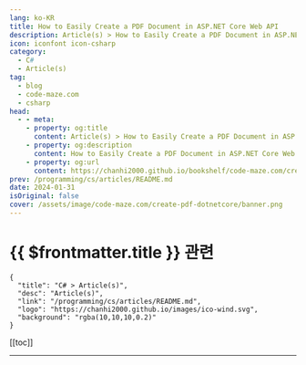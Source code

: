 ```yaml
---
lang: ko-KR
title: How to Easily Create a PDF Document in ASP.NET Core Web API
description: Article(s) > How to Easily Create a PDF Document in ASP.NET Core Web API
icon: iconfont icon-csharp
category: 
  - C#
  - Article(s)
tag: 
  - blog
  - code-maze.com
  - csharp
head:  
  - - meta:
    - property: og:title
      content: Article(s) > How to Easily Create a PDF Document in ASP.NET Core Web API
    - property: og:description
      content: How to Easily Create a PDF Document in ASP.NET Core Web API
    - property: og:url
      content: https://chanhi2000.github.io/bookshelf/code-maze.com/create-pdf-dotnetcore.html
prev: /programming/cs/articles/README.md
date: 2024-01-31
isOriginal: false
cover: /assets/image/code-maze.com/create-pdf-dotnetcore/banner.png
---
```


# {{ $frontmatter.title }} 관련

```component VPCard
{
  "title": "C# > Article(s)",
  "desc": "Article(s)",
  "link": "/programming/cs/articles/README.md",
  "logo": "https://chanhi2000.github.io/images/ico-wind.svg",
  "background": "rgba(10,10,10,0.2)"
}
```

[[toc]]

---

<SiteInfo
  name="How to Easily Create a PDF Document in ASP.NET Core Web API"
  desc="Find out how to easily create a PDF document in ASP.NET Core Web API. Play with configuration, save, download or show PDF document in a web browser."
  url="https://code-maze.com/create-pdf-dotnetcore/"
  logo="/assets/image/code-maze.com/favicon.png"
  preview="/assets/image/code-maze.com/create-pdf-dotnetcore/banner.png"/>

<!-- TODO: 작성 -->
